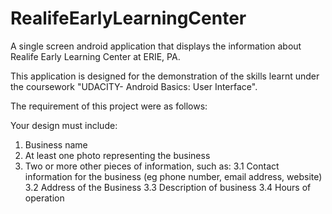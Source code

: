 # RealifeEarlyLearningCenter

A single screen android application that displays the information about Realife Early Learning Center at ERIE, PA.

This application is designed for the demonstration of the skills learnt under the coursework "UDACITY- Android Basics: User Interface".

The requirement of this project were as follows:

Your design must include:

1. Business name
2. At least one photo representing the business
3. Two or more other pieces of information, such as:
  3.1 Contact information for the business (eg phone number, email address, website)
  3.2 Address of the Business
  3.3 Description of business
  3.4 Hours of operation
